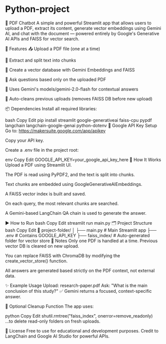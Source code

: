 # Python-project
📘 PDF Chatbot
A simple and powerful Streamlit app that allows users to upload a PDF, extract its content, generate vector embeddings using Gemini AI, and chat with the document — powered entirely by Google's Generative AI APIs and FAISS for vector search.

🚀 Features
📤 Upload a PDF file (one at a time)

📄 Extract and split text into chunks

🔎 Create a vector database with Gemini Embeddings and FAISS

💬 Ask questions based only on the uploaded PDF

🧠 Uses Gemini's models/gemini-2.0-flash for contextual answers

🧹 Auto-cleans previous uploads (removes FAISS DB before new upload)

📦 Dependencies
Install all required libraries:

bash
Copy
Edit
pip install streamlit google-generativeai faiss-cpu pypdf langchain langchain-google-genai python-dotenv
🔑 Google API Key Setup
Go to: https://makersuite.google.com/app/apikey

Copy your API key.

Create a .env file in the project root:

env
Copy
Edit
GOOGLE_API_KEY=your_google_api_key_here
🧠 How It Works
Upload a PDF using Streamlit UI.

The PDF is read using PyPDF2, and the text is split into chunks.

Text chunks are embedded using GoogleGenerativeAIEmbeddings.

A FAISS vector index is built and saved.

On each query, the most relevant chunks are searched.

A Gemini-based LangChain QA chain is used to generate the answer.

▶️ How to Run
bash
Copy
Edit
streamlit run main.py
🗂 Project Structure
bash
Copy
Edit
📁 project-folder/
│
├── main.py              # Main Streamlit app
├── .env                 # Contains GOOGLE_API_KEY
├── faiss_index/         # Auto-generated folder for vector store
📌 Notes
Only one PDF is handled at a time. Previous vector DB is cleared on new upload.

You can replace FAISS with ChromaDB by modifying the create_vector_store() function.

All answers are generated based strictly on the PDF context, not external data.

✨ Example Usage
Upload: research-paper.pdf
Ask: "What is the main conclusion of this study?"
✅ Gemini returns a focused, context-specific answer.

🧹 Optional Cleanup Function
The app uses:

python
Copy
Edit
shutil.rmtree("faiss_index", onerror=remove_readonly)
...to delete read-only folders on fresh uploads.

🤝 License
Free to use for educational and development purposes.
Credit to LangChain and Google AI Studio for powerful APIs.

